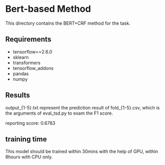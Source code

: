 # Bert-based Method

This directory contains the BERT+CRF method for the task.

## Requirements

- tensorflow==2.6.0
- sklearn
- transformers
- tensorflow_addons
- pandas
- numpy
## Results
output_{1-5}.txt represent the prediction result of fold_{1-5}.csv, which is the arguments of eval_tsd.py to exam the F1 score.

reporting score: 0.6783

## training time

This model should be trained within 30mins with the help of GPU, within 8hours with CPU only.
